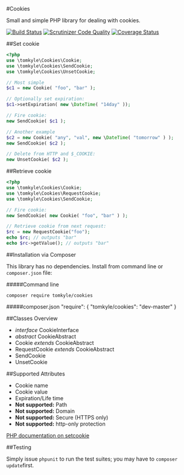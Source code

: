 #Cookies

Small and simple PHP library for dealing with cookies.

[![Build Status](https://travis-ci.org/tomkyle/Cookies.svg?branch=master)](https://travis-ci.org/tomkyle/Cookies)
[![Scrutinizer Code Quality](https://scrutinizer-ci.com/g/tomkyle/Cookies/badges/quality-score.png?s=e1e8eaac2d69db9564c723d289bea895e1976bb9)](https://scrutinizer-ci.com/g/tomkyle/Cookies/)
[![Coverage Status](https://coveralls.io/repos/tomkyle/Cookies/badge.png)](https://coveralls.io/r/tomkyle/Cookies)


##Set  cookie
```php
<?php
use \tomkyle\Cookies\Cookie;
use \tomkyle\Cookies\SendCookie;
use \tomkyle\Cookies\UnsetCookie;

// Most simple
$c1 = new Cookie( "foo", "bar" );

// Optionally set expiration:
$c1->setExpiration( new \DateTime( "14day" ));

// Fire cookie:
new SendCookie( $c1 );

// Another example
$c2 = new Cookie( "any", "val", new \DateTime( "tomorrow" ) );
new SendCookie( $c2 );

// Delete from HTTP and $_COOKIE:
new UnsetCookie( $c2 );
```


##Retrieve cookie
```php
<?php
use \tomkyle\Cookies\Cookie;
use \tomkyle\Cookies\RequestCookie;
use \tomkyle\Cookies\SendCookie;

// Fire cookie:
new SendCookie( new Cookie( "foo", "bar" ) );

// Retrieve cookie from next request:
$rc = new RequestCookie("foo");
echo $rc; // outputs "bar"
echo $rc->getValue(); // outputs "bar"
```


##Installation via Composer

This library has no dependencies. Install from command line or `composer.json` file:

#####Command line
    
    composer require tomkyle/cookies

#####composer.json
    "require": {
        "tomkyle/cookies": "dev-master"
    }

##Classes Overview

- *interface* CookieInterface- *abstract* CookieAbstract- Cookie *extends* CookieAbstract- RequestCookie *extends* CookieAbstract- SendCookie- UnsetCookie


##Supported Attributes

- Cookie name
- Cookie value
- Expiration/Life time
- **Not supported:** Path
- **Not supported:** Domain
- **Not supported:** Secure (HTTPS only)
- **Not supported:** http-only protection

[PHP documentation on setcookie](http://www.php.net/manual/en/function.setcookie.php)


##Testing

Simply issue `phpunit` to run the test suites; you may have to `composer update`first.





